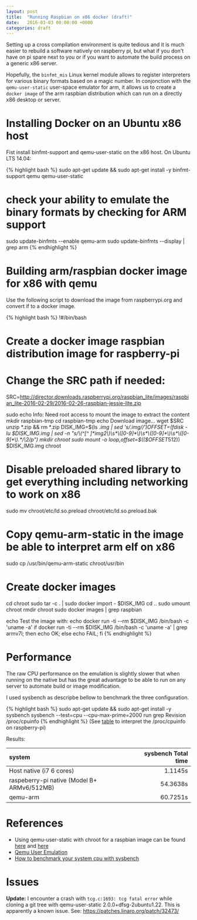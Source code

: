 ```yaml
---
layout: post
title:  "Running Raspbian on x86 docker (draft)"
date:   2016-03-03 00:00:00 +0000
categories: draft
---
```


Setting up a cross compilation environment is quite tedious and it is much easier to rebuild a software natively on raspberry pi, but what if you don't have on pi spare next to you or if you want to automate the build process on a generic x86 server.

Hopefully, the `binfmt_mis` Linux kernel module allows to register interpreters for various binary formats based on a magic number. In conjonction with the `qemu-user-static` user-space emulator for arm, it allows us to create a `docker image` of the arm raspbian distribution which can run on a directly x86 desktop or server.


# Installing Docker on an Ubuntu x86 host

Fist install binfmt-support and qemu-user-static on the x86 host. On Ubuntu LTS 14.04:

{% highlight bash %}
sudo apt-get update && sudo apt-get install -y binfmt-support qemu qemu-user-static 

# check your ability to emulate the binary formats by checking for ARM support 
sudo update-binfmts --enable qemu-arm
sudo update-binfmts --display | grep arm
{% endhighlight %}

# Building arm/raspbian docker image for x86 with qemu

Use the following script to download the image from raspberrypi.org and convert if to a docker image.

{% highlight bash %}
!#/bin/bash
#
#     Create a docker image raspbian distribution image for raspberry-pi
#
# Change the SRC path if needed:
SRC=http://director.downloads.raspberrypi.org/raspbian_lite/images/raspbian_lite-2016-02-29/2016-02-26-raspbian-jessie-lite.zip

sudo echo Info: Need root access to mount the image to extract the content
mkdir raspbian-tmp
cd raspbian-tmp
echo Download image...
wget $SRC
unzip *.zip && rm *.zip
DISK_IMG=$(ls *.img | sed 's/.img$//')
OFFSET=$(fdisk -lu $DISK_IMG.img | sed -n "s/\(^[^ ]*img2\)\s*\([0-9]*\)\s*\([0-9]*\)\s*\([0-9]*\).*/\2/p")
mkdir chroot
sudo  mount -o loop,offset=$(($OFFSET*512)) $DISK_IMG.img chroot
# Disable preloaded shared library to get everything including networking to work on x86
sudo mv chroot/etc/ld.so.preload chroot/etc/ld.so.preload.bak
# Copy qemu-arm-static in the image be able to interpret arm elf on x86
sudo cp /usr/bin/qemu-arm-static chroot/usr/bin
# Create docker images
cd chroot
sudo tar -c . | sudo docker import - $DISK_IMG
cd ..
sudo umount chroot
rmdir chroot
sudo docker images | grep raspbian

echo Test the image with:
echo docker run -ti --rm $DISK_IMG /bin/bash -c 'uname -a'
if docker run -ti --rm $DISK_IMG /bin/bash -c 'uname -a' | grep armv7l; then echo OK; else echo FAIL; fi
{% endhighlight %}

# Performance

The raw CPU performance on the emulation is slightly slower that when running on the native but has the great advantage to be able to run on any server to automate build or image modification. 

I used sysbench as descripbe bellow to benchmark the three configuration.
 
{% highlight bash %}
sudo apt-get update && sudo apt-get install -y sysbench
sysbench --test=cpu --cpu-max-prime=2000 run
grep Revision /proc/cpuinfo
{% endhighlight %}
(See [table][checking-your-raspberry-pi-board-version] to interpret the /proc/cpuinfo on raspberry-pi)

Results:

| system                                      | sysbench Total time     |
|:------------------------------------------- | -----------------------:|
| Host native (i7 6 cores)                    |                 1.1145s |
| raspeberry-pi native (Model B+ ARMv6/512MB) |                54.3638s |
| qemu-arm                                    |                60.7251s |


# References

* Using qemu-user-static with chroot for a raspbian image can be found [here][qemu-user-static] and [here][dockerfile-qemu-arm-chroot]
* [Qemu User Emulation][QemuUserEmulation]
* [How to benchmark your system cpu with sysbench][how-to-benchmark-your-system-cpu-file-io-mysql-with-sysbench]

# Issues

**Update:** I encounter a crash with `tcg.c:1693: tcg fatal error` while cloning a git tree with qemu-user-static 2.0.0+dfsg-2ubuntu1.22. This is apparently a known issue. See: https://patches.linaro.org/patch/32473/


[QemuUserEmulation]: https://wiki.debian.org/QemuUserEmulation
[dockerfile-qemu-arm-chroot]: https://github.com/dweinstein/dockerfile-qemu-arm-chroot
[qemu-user-static]: https://wiki.debian.org/RaspberryPi/qemu-user-static
[Raspberry_Pi_Kernel_Compilation]: http://elinux.org/Raspberry_Pi_Kernel_Compilation#Raspbian_and_PiBang
[checking-your-raspberry-pi-board-version]: http://www.raspberrypi-spy.co.uk/2012/09/checking-your-raspberry-pi-board-version/
[how-to-benchmark-your-system-cpu-file-io-mysql-with-sysbench]: https://www.howtoforge.com/how-to-benchmark-your-system-cpu-file-io-mysql-with-sysbench#-cpu-benchmark




